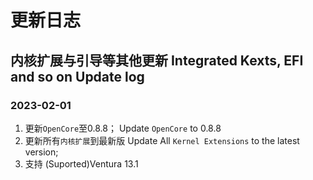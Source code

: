 # 更新日志

## 内核扩展与引导等其他更新 Integrated Kexts, EFI and so on Update log

### 2023-02-01
1. 更新`OpenCore`至0.8.8； Update `OpenCore` to 0.8.8
2. 更新所有`内核扩展`到最新版 Update All `Kernel Extensions` to the latest version;
3. 支持 (Suported)Ventura 13.1 

